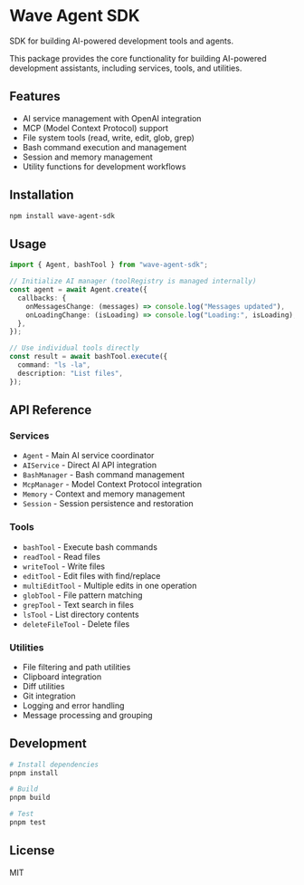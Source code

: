 # Wave Agent SDK

SDK for building AI-powered development tools and agents.

This package provides the core functionality for building AI-powered development assistants, including services, tools, and utilities.

## Features

- AI service management with OpenAI integration
- MCP (Model Context Protocol) support
- File system tools (read, write, edit, glob, grep)
- Bash command execution and management
- Session and memory management
- Utility functions for development workflows

## Installation

```bash
npm install wave-agent-sdk
```

## Usage

```typescript
import { Agent, bashTool } from "wave-agent-sdk";

// Initialize AI manager (toolRegistry is managed internally)
const agent = await Agent.create({
  callbacks: {
    onMessagesChange: (messages) => console.log("Messages updated"),
    onLoadingChange: (isLoading) => console.log("Loading:", isLoading),
  },
});

// Use individual tools directly
const result = await bashTool.execute({
  command: "ls -la",
  description: "List files",
});
```

## API Reference

### Services

- `Agent` - Main AI service coordinator
- `AIService` - Direct AI API integration
- `BashManager` - Bash command management
- `McpManager` - Model Context Protocol integration
- `Memory` - Context and memory management
- `Session` - Session persistence and restoration

### Tools

- `bashTool` - Execute bash commands
- `readTool` - Read files
- `writeTool` - Write files
- `editTool` - Edit files with find/replace
- `multiEditTool` - Multiple edits in one operation
- `globTool` - File pattern matching
- `grepTool` - Text search in files
- `lsTool` - List directory contents
- `deleteFileTool` - Delete files

### Utilities

- File filtering and path utilities
- Clipboard integration
- Diff utilities
- Git integration
- Logging and error handling
- Message processing and grouping

## Development

```bash
# Install dependencies
pnpm install

# Build
pnpm build

# Test
pnpm test
```

## License

MIT

